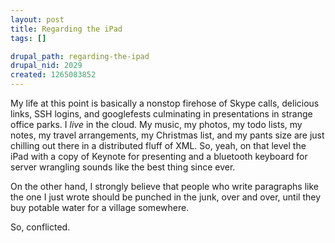 ```yaml
--- 
layout: post
title: Regarding the iPad
tags: []

drupal_path: regarding-the-ipad
drupal_nid: 2029
created: 1265083852
---
```

My life at this point is basically a nonstop firehose of Skype calls, delicious links, SSH logins, and googlefests culminating in presentations in strange office parks. I <em>live</em> in the cloud. My music, my photos, my todo lists, my notes, my travel arrangements, my Christmas list, and my pants size are just chilling out there in a distributed fluff of XML. So, yeah, on that level the iPad with a copy of Keynote for presenting and a bluetooth keyboard for server wrangling sounds like the best thing since ever.



On the other hand, I strongly believe that people who write paragraphs like the one I just wrote should be punched in the junk, over and over, until they buy potable water for a village somewhere.



So, conflicted. 
